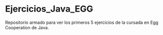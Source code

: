 # Ejercicios_Java_EGG
Repositorio armado para ver los primeros 5 ejercicios de la cursada en Egg Cooperation de Java.
